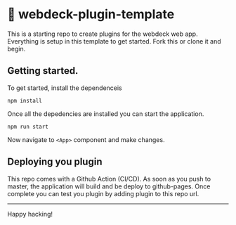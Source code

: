 # 🔌 webdeck-plugin-template

This is a starting repo to create plugins for the webdeck web app. Everything is setup in this template to get started. Fork this or clone it and begin.

## Getting started.

To get started, install the dependenceis

`npm install`

Once all the depedencies are installed you can start the application.

`npm run start`

Now navigate to `<App>` component and make changes.

## Deploying you plugin

This repo comes with a Github Action (CI/CD). As soon as you push to master, the application will build and be deploy to github-pages. Once complete you can test you plugin by adding plugin to this repo url.

---

Happy hacking!
